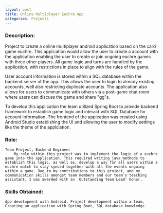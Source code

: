 ```yaml
---
layout: post
title: Online Multiplayer Euchre App
categories: Projects
---
```

### Description:

Project to create a online multiplayer android application based on the card game euchre. This application would allow the user to create a account with the application enabling the user to create or join ongoing euchre games with three other players. All game logic and turns are handled by the application, with restrictions in place to align with the rules of the game.

User account information is stored within a SQL database within the backend server of the app. This allows the user to login to already existing accounts, well also restricting duplicate accounts. The application also allows for users to communicate with others via a post-game chat room where users can discuss the game and share "gg"s.

To develop this application the team utilized Spring Boot to provide backend framework to establish game logic and interact with SQL Database for account information. The frontend of the applcation was created using Android Studio establishing the UI and allowing the user to modify settings like the theme of the applciation.

### Role:
	Team Project, Backend Engineer
		My role within this project was to implement the logic of a euchre game into the application. This required writing java methods to establish this logic, as well as, develop a way for all users within a euchre match to stay synced together with all the events ongoing within a game. Due to my contributions to this project, and my communication skills amongst team members and our team's teaching assistant, I was awarded with an 'Outstanding Team Lead' honor.
		
### Skills Obtained:
	App development with Android, Project development within a team, Creating an application with Spring Boot, SQL database knowledge
